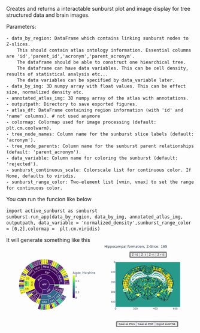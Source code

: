 Creates and returns a interactable sunburst plot and image display for tree structured data and brain images.

Parameters:

    - data_by_region: DataFrame which contains linking sunburst nodes to Z-slices. 
        This should contain atlas ontology information. Essential columns are 'id','parent_id','acronym','parent_acronym'. 
        The dataframe should be able to construct one hiearchical tree. 
        The dataframe can have data variables. This can be cell density, results of statistical analysis etc...
        The data variables can be specified by data_variable later.
    - data_by_img: 3D numpy array with float values. This can be effect size, normalized density etc.
    - annotated_atlas_img: 3D numpy array of the atlas with annotations.
    - outputpath: Directory to save exported figures.
    - atlas_df: DataFrame containing region information (with 'id' and 'name' columns). # not used anymore
    - colormap: Colormap used for image processing (default: plt.cm.coolwarm).
    - tree_node_names: Column name for the sunburst slice labels (default: 'acronym').
    - tree_node_parents: Column name for the sunburst parent relationships (default: 'parent_acronym').
    - data_variable: Column name for coloring the sunburst (default: 'rejected').
    - sunburst_continuous_scale: Colorscale list for continuous color. If None, defaults to viridis.
    - sunburst_range_color: Two-element list [vmin, vmax] to set the range for continuous color.



You can run the funcion like below

    import active_sunburst as sunburst    
    sunburst.run_app(data_by_region, data_by_img, annotated_atlas_img, outputpath, data_variable = 'normalized_density',sunburst_range_color = [0,2],colormap =  plt.cm.viridis)

It will generate something like this
![me](https://github.com/kenjp1223/Sunburst-Wholebrain/blob/main/demo-interactive-plotting.gif)
